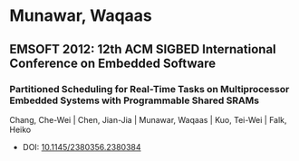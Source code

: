 # Munawar, Waqaas

## EMSOFT 2012: 12th ACM SIGBED International Conference on Embedded Software

### Partitioned Scheduling for Real-Time Tasks on Multiprocessor Embedded Systems with Programmable Shared SRAMs
Chang, Che-Wei | Chen, Jian-Jia | Munawar, Waqaas | Kuo, Tei-Wei | Falk, Heiko
* DOI: [10.1145/2380356.2380384](https://doi.org/10.1145/2380356.2380384)

